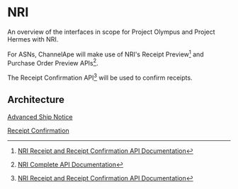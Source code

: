 # NRI

An overview of the interfaces in scope for Project Olympus and Project Hermes with NRI.

For ASNs, ChannelApe will make use of NRI's Receipt Preview[^1] and Purchase Order Preview APIs[^2].

The Receipt Confirmation API[^1] will be used to confirm receipts.

## Architecture
[Advanced Ship Notice](asn/README.md)

[Receipt Confirmation](receipt/README.md)

[^1]: [NRI Receipt and Receipt Confirmation API Documentation](../references/nri-receipt-and-receiptconfirmation-api-documentation.pdf)
[^2]: [NRI Complete API Documentation](../references/nri-api-documentation-2022-01-17.pdf)